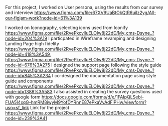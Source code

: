 For this project, I worked on User persona, using the results from our survey and interview https://www.figma.com/file/67XV9UaBtOkQtR6uilz2yg/All-our-figjam-work?node-id=61%3A139

I worked on Iconography, selecting icons used from Iconify https://www.figma.com/file/2RvePkcvlluELOIw8j22dD/My_cms-Dsyne..?node-id=204%3A19
I particpated in Wireframe revamping and designing Landing Page high fidelity https://www.figma.com/file/2RvePkcvlluELOIw8j22dD/My_cms-Dsyne..?node-id=418%3A549, https://www.figma.com/file/2RvePkcvlluELOIw8j22dD/My_cms-Dsyne..?node-id=676%3A275
I designed the support page following the style guide https://www.figma.com/file/2RvePkcvlluELOIw8j22dD/My_cms-Dsyne..?node-id=845%3A234
I co-designed the documentation page using style guide and components https://www.figma.com/file/2RvePkcvlluELOIw8j22dD/My_cms-Dsyne..?node-id=1388%3A583
I also assisted in creating the survey questions used with google form https://docs.google.com/forms/d/e/1FAIpQLSebi-FUA5I4xqG-hmRM8iwyM9YofDYRnnE87ePkaVvAdFiPHw/viewform?usp=sf_link
Link for the project https://www.figma.com/file/2RvePkcvlluELOIw8j22dD/My_cms-Dsyne..?node-id=239%3A41
